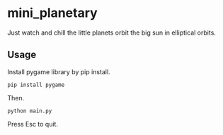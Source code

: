 # mini_planetary
Just watch and chill the little planets orbit the big sun in elliptical orbits.
## Usage
Install pygame library by pip install. 
```
pip install pygame
```
Then.
```
python main.py
```
Press Esc to quit.
